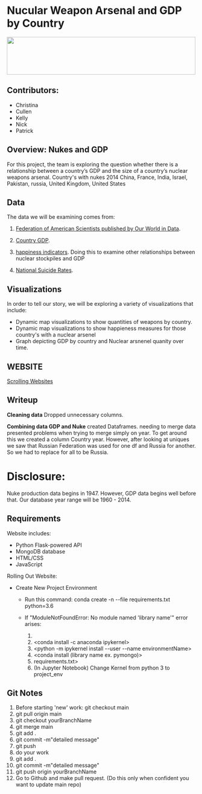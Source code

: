 # Nucular Weapon Arsenal and GDP by Country #

<img src ="https://i.pinimg.com/originals/06/c3/92/06c392b847166a9a671bfcd590d8fff7.gif" width = "500" height = "100" />

## **Contributors:** ##
- Christina
- Cullen
- Kelly
- Nick
- Patrick

## Overview: Nukes and GDP ##
For this project, the team is exploring the question whether there is a relationship between a country’s GDP and the size of a country’s nuclear weapons arsenal. Country's with nukes 2014 China, France, India, Israel, Pakistan, russia, United Kingdom, United States

##  Data ##
The data we will be examining comes from:
1. [Federation of American Scientists published by Our World in Data](https://ourworldindata.org/nuclear-weapons). 

2. [Country GDP](https://knoema.com/mhrzolg/historical-gdp-by-country-statistics-from-the-world-bank-1960-2018).

3. [happiness indicators](https://www.kaggle.com/unsdsn/world-happiness). Doing this to examine other relationships between nuclear stockpiles and GDP

4. [National Suicide Rates](https://www.kaggle.com/russellyates88/suicide-rates-overview-1985-to-2016).

## Visualizations ##
In order to tell our story, we will be exploring a variety of visualizations that include:

- Dynamic map visualizations to show quantities of weapons by country.
- Dynamic map visualizations to show happieness measures for those country's with a nuclear arsenel
- Graph depicting GDP by country and Nuclear arsnenel quanity over time.

## WEBSITE ##
[Scrolling Websites](https://michalsnik.github.io/aos/)

## Writeup ##
**Cleaning data**
Dropped unnecessary columns.

**Combining data GDP and Nuke**
created Dataframes.
needing to merge data presented problems when trying to merge simply on year. 
To get around this we created a column Country year. However, after looking at uniques we saw that Russian Federation was used for one df and Russia for another. So we had to replace for all to be Russia.

# Disclosure: #
Nuke production data begins in 1947. However, GDP data begins well before that. Our database year range will be 1960 - 2014.


## Requirements ##
Website includes:
- Python Flask-powered API
- MongoDB database
- HTML/CSS
- JavaScript


Rolling Out Website: 

- Create New Project Environment 
    - Run this command: conda create -n <environmentName>--file requirements.txt python=3.6

    - If "ModuleNotFoundError: No module named 'library name'" error arises:
        1. <conda activate environmentName>
        2. <conda install -c anaconda ipykernel>
        3. <python -m ipykernel install --user --name environmentName>
        4. <conda install (library name ex. pymongo)>
        5. <pip freeze > requirements.txt>
        6. (In Jupyter Notebook) Change Kernel from python 3 to project_env
 

     
    


## Git Notes ##
1. Before starting 'new' work: git checkout main
2. git pull origin main
3. git checkout yourBranchName
4. git merge main
5. git add .
6. git commit -m"detailed message"
7. git push
8. do your work
9. git add .
10. git commit -m"detailed message"
11. git push origin yourBranchName
12. Go to Github and make pull request. (Do this only when confident you want to update main repo)
